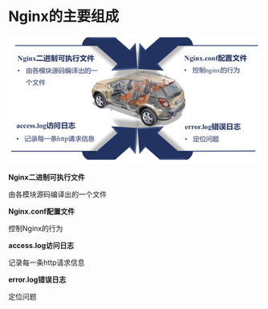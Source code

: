 # Nginx的主要组成

![](/assets/zuchengbufen.png)

**Nginx二进制可执行文件**

由各模块源码编译出的一个文件

**Nginx.conf配置文件**

控制Nginx的行为

**access.log访问日志**

记录每一条http请求信息

**error.log错误日志**

定位问题


